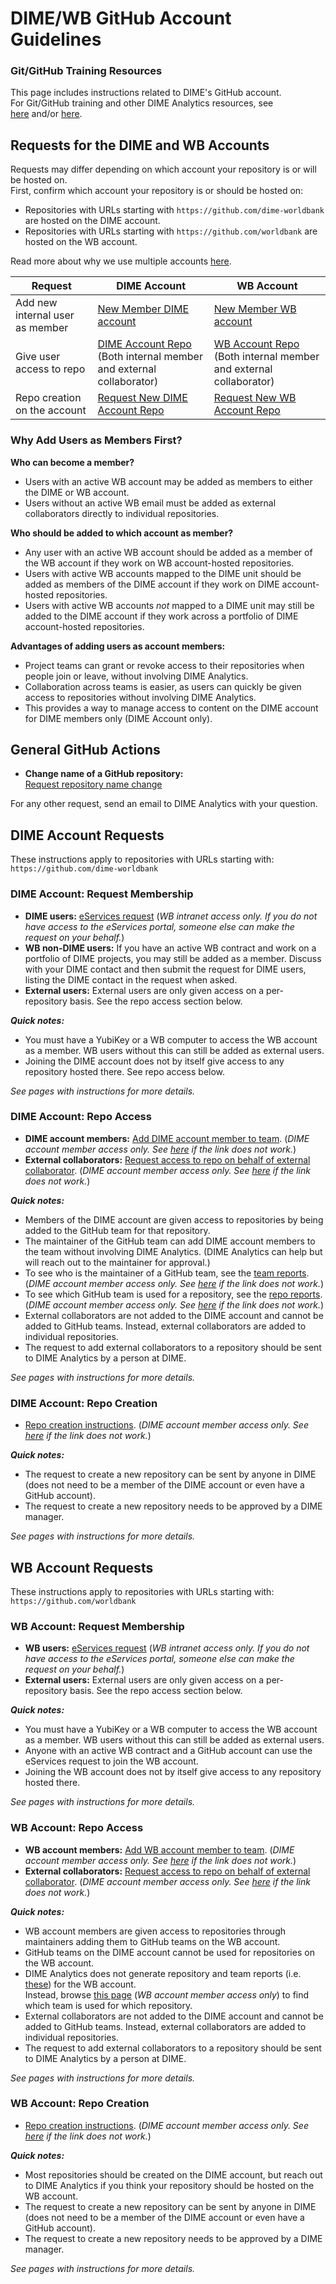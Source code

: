 # DIME/WB GitHub Account Guidelines

### Git/GitHub Training Resources

This page includes instructions related to DIME's GitHub account.  
For Git/GitHub training and other DIME Analytics resources, see  
[here](https://osf.io/e54gy/) and/or [here](https://github.com/worldbank/dime-github-trainings).

## Requests for the DIME and WB Accounts

Requests may differ depending on which account your repository is or will be hosted on.  
First, confirm which account your repository is or should be hosted on:

- Repositories with URLs starting with `https://github.com/dime-worldbank` are hosted on the DIME account.
- Repositories with URLs starting with `https://github.com/worldbank` are hosted on the WB account.

Read more about why we use multiple accounts [here](./resources/why-multiple-accounts.md).

| Request | DIME Account | WB Account |
|---|---|---|
| Add new internal user as member | [New Member DIME account](#dime-account-request-membership) | [New Member WB account](#wb-account-request-membership) |
| Give user access to repo | [DIME Account Repo](#dime-account-repo-access)<br>(Both internal member and external collaborator) | [WB Account Repo](#wb-account-repo-access)<br>(Both internal member and external collaborator) |
| Repo creation on the account | [Request New DIME Account Repo](#dime-account-repo-creation) | [Request New WB Account Repo](#wb-account-repo-creation) |

### Why Add Users as Members First?

**Who can become a member?**

- Users with an active WB account may be added as members to either the DIME or WB account.
- Users without an active WB email must be added as external collaborators directly to individual repositories.

**Who should be added to which account as member?**

- Any user with an active WB account should be added as a member of the WB account if they work on WB account-hosted repositories.
- Users with active WB accounts mapped to the DIME unit should be added as members of the DIME account if they work on DIME account-hosted repositories.
- Users with active WB accounts _not_ mapped to a DIME unit may still be added to the DIME account if they work across a portfolio of DIME account-hosted repositories.

**Advantages of adding users as account members:**

- Project teams can grant or revoke access to their repositories when people join or leave, without involving DIME Analytics.
- Collaboration across teams is easier, as users can quickly be given access to repositories without involving DIME Analytics.
- This provides a way to manage access to content on the DIME account for DIME members only (DIME Account only).

## General GitHub Actions

- **Change name of a GitHub repository:**  
  [Request repository name change](./instructions/request-name-change.md)

For any other request, send an email to DIME Analytics with your question.

## DIME Account Requests

These instructions apply to repositories with URLs starting with:  
`https://github.com/dime-worldbank`

### DIME Account: Request Membership

- **DIME users:** [eServices request](https://worldbankgroup.service-now.com/wbg?id=wbg_sc_catalog&sys_id=910e1739db1a54903c5960ab13961912) (_WB intranet access only. If you do not have access to the eServices portal, someone else can make the request on your behalf._)
- **WB non-DIME users:** If you have an active WB contract and work on a portfolio of DIME projects, you may still be added as a member. Discuss with your DIME contact and then submit the request for DIME users, listing the DIME contact in the request when asked.
- **External users:** External users are only given access on a per-repository basis. See the repo access section below.

**_Quick notes:_**

- You must have a YubiKey or a WB computer to access the WB account as a member. WB users without this can still be added as external users.
- Joining the DIME account does not by itself give access to any repository hosted there. See repo access below.

_See pages with instructions for more details._

### DIME Account: Repo Access

- **DIME account members:** [Add DIME account member to team](https://github.com/dime-worldbank/dime-account-admin-private/blob/main/instructions/dime-repo-access-member.md). (_DIME account member access only. See [here](./resources/dime-only-resources.md) if the link does not work._)
- **External collaborators:** [Request access to repo on behalf of external collaborator](https://github.com/dime-worldbank/dime-account-admin-private/blob/main/instructions/dime-repo-access-external.md). (_DIME account member access only. See [here](./resources/dime-only-resources.md) if the link does not work._)

**_Quick notes:_**

- Members of the DIME account are given access to repositories by being added to the GitHub team for that repository.
- The maintainer of the GitHub team can add DIME account members to the team without involving DIME Analytics. (DIME Analytics can help but will reach out to the maintainer for approval.)
- To see who is the maintainer of a GitHub team, see the [team reports](https://github.com/dime-worldbank/dime-account-admin-private/tree/main/reports/team-reports). (_DIME account member access only. See [here](./resources/dime-only-resources.md) if the link does not work._)
- To see which GitHub team is used for a repository, see the [repo reports](https://github.com/dime-worldbank/dime-account-admin-private/tree/main/reports/repo-reports). (_DIME account member access only. See [here](./resources/dime-only-resources.md) if the link does not work._)
- External collaborators are not added to the DIME account and cannot be added to GitHub teams. Instead, external collaborators are added to individual repositories.
- The request to add external collaborators to a repository should be sent to DIME Analytics by a person at DIME.

_See pages with instructions for more details._

### DIME Account: Repo Creation

- [Repo creation instructions](https://github.com/dime-worldbank/dime-account-admin-private/blob/main/instructions/dime-create-repo.md). (_DIME account member access only. See [here](./resources/dime-only-resources.md) if the link does not work._)

**_Quick notes:_**

- The request to create a new repository can be sent by anyone in DIME (does not need to be a member of the DIME account or even have a GitHub account).
- The request to create a new repository needs to be approved by a DIME manager.

_See pages with instructions for more details._

## WB Account Requests

These instructions apply to repositories with URLs starting with:  
`https://github.com/worldbank`

### WB Account: Request Membership

- **WB users:** [eServices request](https://worldbankgroup.service-now.com/wbg?id=wbg_sc_catalog&sys_id=910e1739db1a54903c5960ab13961912) (_WB intranet access only. If you do not have access to the eServices portal, someone else can make the request on your behalf._)
- **External users:** External users are only given access on a per-repository basis. See the repo access section below.

**_Quick notes:_**

- You must have a YubiKey or a WB computer to access the WB account as a member. WB users without this can still be added as external users.
- Anyone with an active WB contract and a GitHub account can use the eServices request to join the WB account.
- Joining the WB account does not by itself give access to any repository hosted there.

_See pages with instructions for more details._

### WB Account: Repo Access

- **WB account members:** [Add WB account member to team](https://github.com/dime-worldbank/dime-account-admin-private/blob/main/instructions/wb-repo-access-member.md). (_DIME account member access only. See [here](./resources/dime-only-resources.md) if the link does not work._)
- **External collaborators:** [Request access to repo on behalf of external collaborator](https://github.com/dime-worldbank/dime-account-admin-private/blob/main/instructions/wb-repo-access-external.md). (_DIME account member access only. See [here](./resources/dime-only-resources.md) if the link does not work._)

**_Quick notes:_**

- WB account members are given access to repositories through maintainers adding them to GitHub teams on the WB account.
- GitHub teams on the DIME account cannot be used for repositories on the WB account.
- DIME Analytics does not generate repository and team reports (i.e. [these](https://github.com/dime-worldbank/dime-account-admin-private/tree/main/reports)) for the WB account.  
  Instead, browse [this page](https://github.com/orgs/worldbank/teams) (_WB account member access only_) to find which team is used for which repository.
- External collaborators are not added to the DIME account and cannot be added to GitHub teams. Instead, external collaborators are added to individual repositories.
- The request to add external collaborators to a repository should be sent to DIME Analytics by a person at DIME.

_See pages with instructions for more details._

### WB Account: Repo Creation

- [Repo creation instructions](https://github.com/dime-worldbank/dime-account-admin-private/blob/main/instructions/wb-create-repo.md). (_DIME account member access only. See [here](./resources/dime-only-resources.md) if the link does not work._)

**_Quick notes:_**

- Most repositories should be created on the DIME account, but reach out to DIME Analytics if you think your repository should be hosted on the WB account.
- The request to create a new repository can be sent by anyone in DIME (does not need to be a member of the DIME account or even have a GitHub account).
- The request to create a new repository needs to be approved by a DIME manager.

_See pages with instructions for more details._
